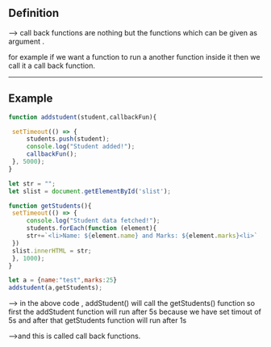 ## Definition
--> call back functions are nothing but the functions which can be given as argument .

for example if we want a function to run a another function inside it then we call it a call back function.

-----
## Example 
```js
function addstudent(student,callbackFun){

 setTimeout(() => {
	 students.push(student);
	 console.log("Student added!");
	 callbackFun();
 }, 5000);
}

let str = "";
let slist = document.getElementById('slist');

function getStudents(){
 setTimeout(() => {
	 console.log("Student data fetched!");
	 students.forEach(function (element){
	 str+=`<li>Name: ${element.name} and Marks: ${element.marks}<li>`
 })
 slist.innerHTML = str;
 }, 1000);
}

let a = {name:"test",marks:25}
addstudent(a,getStudents);
```

--> in the above code , addStudent() will call the getStudents() function so first the addStudent function will run after 5s because we have set timout of 5s and after that getStudents function will run after 1s 

-->and this is called call back functions.